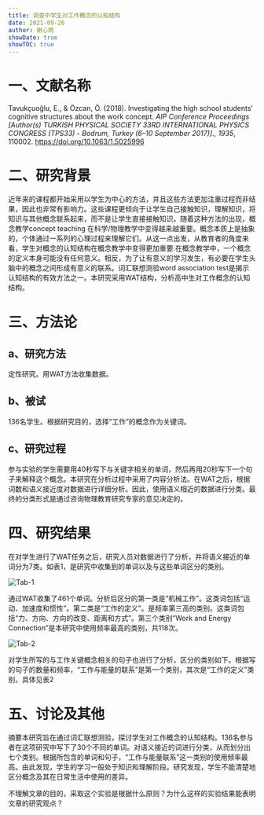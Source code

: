 ```yaml
---
title: 调查中学生对工作概念的认知结构
date: 2021-09-26
author: 谢心雨
showDate: true
showTOC: true 
---
```


# 一、文献名称

Tavukçuoğlu, E., & Özcan, Ö. (2018). Investigating the high school students’ cognitive structures about the work concept. *AIP Conference Proceedings [Author(s) TURKISH PHYSICAL SOCIETY 33RD INTERNATIONAL PHYSICS CONGRESS (TPS33) - Bodrum, Turkey (6–10 September 2017)]., 1935*, 110002. https://doi.org/10.1063/1.5025996

# 二、研究背景

近年来的课程都开始采用以学生为中心的方法，并且这些方法更加注重过程而非结果，因此也非常有影响力。这些课程更倾向于让学生自己接触知识，理解知识，将知识与其他概念联系起来，而不是让学生直接接触知识。随着这种方法的出现，概念教学concept teaching 在科学/物理教学中变得越来越重要。概念本质上是抽象的，个体通过一系列的心理过程来理解它们。从这一点出发，从教育者的角度来看，学生对概念的认知结构在概念教学中变得更加重要.在概念教学中，一个概念的定义本身可能没有任何意义。相反，为了让有意义的学习发生，有必要在学生头脑中的概念之间形成有意义的联系。词汇联想测验word association test是揭示认知结构的有效方法之一。本研究采用WAT结构，分析高中生对工作概念的认知结构。

# 三、方法论

## a、研究方法

定性研究。用WAT方法收集数据。

## b、被试

136名学生。根据研究目的，选择“工作”的概念作为关键词。

## c、研究过程

参与实验的学生需要用40秒写下与关键字相关的单词，然后再用20秒写下一个句子来解释这个概念。本研究在分析过程中采用了内容分析法。在WAT之后，根据词数和语义接近度对数据进行详细分析。因此，使用语义相近的数据进行分类。最终的分类形式是通过咨询物理教育研究专家的意见决定的。



# 四、研究结果

在对学生进行了WAT任务之后，研究人员对数据进行了分析，并将语义接近的单词分为7类。如表1，是研究中收集到的单词以及与这些单词区分的类别。

![Tab-1]()

通过WAT收集了461个单词。分析后区分的第一类是“机械工作”。这类词包括“运动、加速度和惯性”。第二类是“工作的定义”。是频率第三高的类别。这类词包括“力、方向、方向的改变、距离和方式”。第三个类别“Work and Energy Connection”是本研究中使用频率最高的类别，共118次。

![Tab-2]()

对学生所写的与工作关键概念相关的句子也进行了分析，区分的类别如下。根据写的句子的数量和频率，“工作与能量的联系”是第一个类别，其次是“工作的定义”类别。具体见表2

# 五、讨论及其他

摘要本研究旨在通过词汇联想测验，探讨学生对工作概念的认知结构。136名参与者在这项研究中写下了30个不同的单词。对语义接近的词进行分类，从而划分出七个类别。根据所包含的单词和句子，“工作与能量联系”这一类别的使用频率最高。由此发现，学生的学习一般处于知识和理解阶段。研究发现，学生不能清楚地区分概念及其在日常生活中使用的差异。

不理解文章的目的，采取这个实验是根据什么原则？为什么这样的实验结果能表明文章的研究观点？


